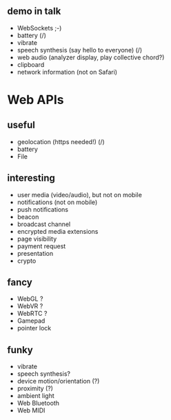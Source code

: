 ## demo in talk
* WebSockets ;-)
* battery (/)
* vibrate
* speech synthesis (say hello to everyone) (/)
* web audio (analyzer display, play collective chord?)
* clipboard
* network information (not on Safari)

# Web APIs
## useful
* geolocation (https needed!) (/)
* battery
* File

## interesting
* user media (video/audio), but not on mobile
* notifications (not on mobile)
* push notifications
* beacon
* broadcast channel
* encrypted media extensions
* page visibility
* payment request
* presentation
* crypto

## fancy
* WebGL ?
* WebVR ?
* WebRTC ?
* Gamepad
* pointer lock

## funky
* vibrate
* speech synthesis? 
* device motion/orientation (?)
* proximity (?)
* ambient light
* Web Bluetooth
* Web MIDI

